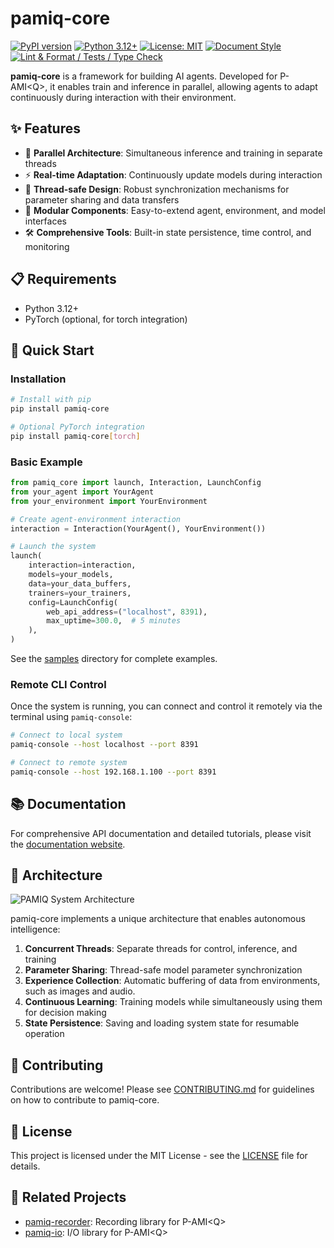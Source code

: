 # pamiq-core

[![PyPI version](https://img.shields.io/pypi/v/pamiq-core.svg)](https://pypi.org/project/pamiq-core/)
[![Python 3.12+](https://img.shields.io/badge/python-3.12+-blue.svg)](https://www.python.org/downloads/)
[![License: MIT](https://img.shields.io/badge/License-MIT-yellow.svg)](LICENSE)
[![Document Style](https://img.shields.io/badge/%20docstyle-google-3666d6.svg)](https://google.github.io/styleguide/pyguide.html#s3.8-comments-and-docstrings)
[![Lint & Format / Tests / Type Check](https://github.com/MLShukai/pamiq-core/actions/workflows/main.yaml/badge.svg)](https://github.com/MLShukai/pamiq-core/actions/workflows/main.yaml)

**pamiq-core** is a framework for building AI agents. Developed for P-AMI\<Q>, it enables train and inference in parallel, allowing agents to adapt continuously during interaction with their environment.

## ✨ Features

- 🔄 **Parallel Architecture**: Simultaneous inference and training in separate threads
- ⚡ **Real-time Adaptation**: Continuously update models during interaction
- 🧵 **Thread-safe Design**: Robust synchronization mechanisms for parameter sharing and data transfers
- 🔌 **Modular Components**: Easy-to-extend agent, environment, and model interfaces
- 🛠️ **Comprehensive Tools**: Built-in state persistence, time control, and monitoring

## 📋 Requirements

- Python 3.12+
- PyTorch (optional, for torch integration)

## 🚀 Quick Start

### Installation

```bash
# Install with pip
pip install pamiq-core

# Optional PyTorch integration
pip install pamiq-core[torch]
```

### Basic Example

```python
from pamiq_core import launch, Interaction, LaunchConfig
from your_agent import YourAgent
from your_environment import YourEnvironment

# Create agent-environment interaction
interaction = Interaction(YourAgent(), YourEnvironment())

# Launch the system
launch(
    interaction=interaction,
    models=your_models,
    data=your_data_buffers,
    trainers=your_trainers,
    config=LaunchConfig(
        web_api_address=("localhost", 8391),
        max_uptime=300.0,  # 5 minutes
    ),
)
```

See the [samples](samples/) directory for complete examples.

### Remote CLI Control

Once the system is running, you can connect and control it remotely via the terminal using `pamiq-console`:

```bash
# Connect to local system
pamiq-console --host localhost --port 8391

# Connect to remote system
pamiq-console --host 192.168.1.100 --port 8391
```

## 📚 Documentation

For comprehensive API documentation and detailed tutorials, please visit the [documentation website](https://mlshukai.github.io/pamiq-core/).

## 🧩 Architecture

![PAMIQ System Architecture](docs/images/system-architecture.png)

pamiq-core implements a unique architecture that enables autonomous intelligence:

1. **Concurrent Threads**: Separate threads for control, inference, and training
2. **Parameter Sharing**: Thread-safe model parameter synchronization
3. **Experience Collection**: Automatic buffering of data from environments, such as images and audio.
4. **Continuous Learning**: Training models while simultaneously using them for decision making
5. **State Persistence**: Saving and loading system state for resumable operation

## 🤝 Contributing

Contributions are welcome! Please see [CONTRIBUTING.md](CONTRIBUTING.md) for guidelines on how to contribute to pamiq-core.

## 📄 License

This project is licensed under the MIT License - see the [LICENSE](LICENSE) file for details.

## 🔗 Related Projects

- [pamiq-recorder](https://github.com/MLShukai/pamiq-recorder): Recording library for P-AMI\<Q>
- [pamiq-io](https://github.com/MLShukai/pamiq-io): I/O library for P-AMI\<Q>
